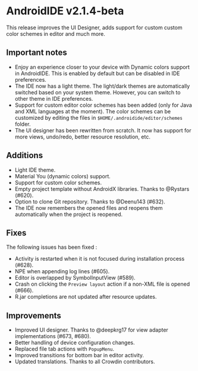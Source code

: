 # **AndroidIDE v2.1.4-beta**

This release improves the UI Designer, adds support for custom custom color schemes in editor and much more.

## Important notes
- Enjoy an experience closer to your device with Dynamic colors support in AndroidIDE. This is enabled by default but can be disabled in IDE preferences.
- The IDE now has a light theme. The light/dark themes are automatically switched based on your system theme. However, you can switch to other theme in IDE preferences.
- Support for custom editor color schemes has been added (only for Java and XML languages at the moment). The color schemes can be customized by editing the files in `$HOME/.androidide/editor/schemes` folder.
- The UI designer has been rewritten from scratch. It now has support for more views, undo/redo, better resource resolution, etc.

## Additions
- Light IDE theme.
- Material You (dynamic colors) support.
- Support for custom color schemes.
- Empty project template without AndroidX libraries. Thanks to @Rystars (#620).
- Option to clone Git repository. Thanks to @Deenu143 (#632).
- The IDE now remembers the opened files and reopens them automatically when the project is reopened.

## Fixes

The following issues has been fixed : 

- Activity is restarted when it is not focused during installation process (#628).
- NPE when appending log lines (#605).
- Editor is overlapped by SymbolInputView (#589).
- Crash on clicking the `Preview layout` action if a non-XML file is opened (#666).
- R.jar completions are not updated after resource updates.

## Improvements
- Improved UI designer. Thanks to @deepkrg17 for view adapter implementations (#673, #680).
- Better handling of device configuration changes.
- Replaced file tab actions with `PopupMenu`.
- Improved transitions for bottom bar in editor activity.
- Updated translations. Thanks to all Crowdin contributors.